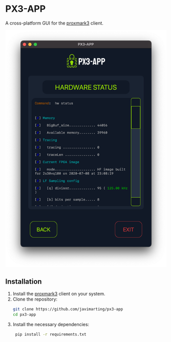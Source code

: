 # PX3-APP

A cross-platform GUI for the [proxmark3](https://github.com/RfidResearchGroup/proxmark3) client.

![px3-app example](img/px3-app-example.png)

## Installation

1. Install the [proxmark3](https://github.com/RfidResearchGroup/proxmark3) client on your system.
2. Clone the repository:
   ```bash
   git clone https://github.com/javimarting/px3-app
   cd px3-app
   ```
3. Install the necessary dependencies:
   ```bash
    pip install -r requirements.txt
    ```
    